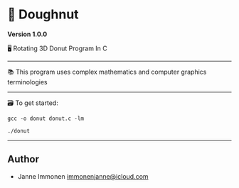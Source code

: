 # 🍩 Doughnut

**Version 1.0.0**

🖥 Rotating 3D Donut Program In C

---
📚 This program uses complex mathematics and computer graphics terminologies

---

🗃 To get started:
```
gcc -o donut donut.c -lm

./donut
```
---

## Author

- Janne Immonen <immonenjanne@icloud.com>
